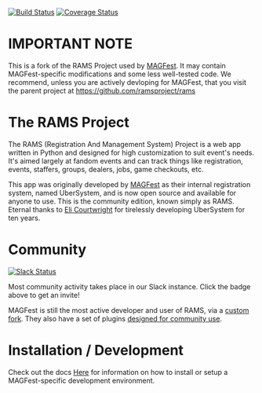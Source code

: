 [![Build Status](https://travis-ci.org/magfest/ubersystem.svg)](https://travis-ci.org/magfest/ubersystem) [![Coverage Status](https://coveralls.io/repos/github/magfest/ubersystem/badge.svg?branch=master)](https://coveralls.io/github/magfest/ubersystem?branch=master)

IMPORTANT NOTE
==============

This is a fork of the RAMS Project used by [MAGFest](http://magfest.org).  It may contain MAGFest-specific modifications and some less well-tested code. We recommend, unless you are actively devloping for MAGFest, that you visit the parent project at https://github.com/ramsproject/rams

The RAMS Project
=======

The RAMS (Registration And Management System) Project is a web app written in Python and designed for high customization to suit event's needs. It's aimed largely at fandom events and can track things like registration, events, staffers, groups, dealers, jobs, game checkouts, etc.

This app was originally developed by [MAGFest](http://magfest.org) as their internal registration system, named UberSystem, and is now open source and available for anyone to use. This is the community edition, known simply as RAMS. Eternal thanks to [Eli Courtwright](https://github.com/EliAndrewC) for tirelessly developing UberSystem for ten years.

Community
=========
[![Slack Status](https://slackin-ramsproject.herokuapp.com/badge.svg)](https://slackin-ramsproject.herokuapp.com/)

Most community activity takes place in our Slack instance. Click the badge above to get an invite!

MAGFest is still the most active developer and user of RAMS, via a [custom fork](https://github.com/magfest/ubersystem). They also have a set of plugins [designed for community use](https://github.com/rams).

Installation / Development
===========================

Check out the docs [Here](INSTALL.md) for information on how to install or setup a MAGFest-specific development environment.
